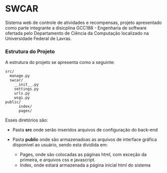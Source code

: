 # SWCAR
Sistema web de controle de atividades e recompensas, projeto apresentado como parte integrante a disicplina GCC188 - Engenharia de software ofertada pelo Departamento de Ciência da Computação localizado na Universidade Federal de Lavras.

### Estrutura do Projeto

A estrutura do projeto se apresenta como a seguinte:

```
src/
  manage.py
  swcar/
    __init__.py
    settings.py
    urls.py
    wsgi.py
public/
      index/
      pages/ 
```
Esses diretórios são:
-  Pasta **src** onde serão inseridos arquivos de configuração do back-end

-  Pasta **public** onde são armazenadoas as arquivos de interface gráfica disponível ao usuário, sendo esta dividida em:
   - Pages, onde são colocadas as páginas html, com exceção da primeira, e arquivos css e javascript. 
   
   - Index, onde estará armazenada a página inicial html do sistema

